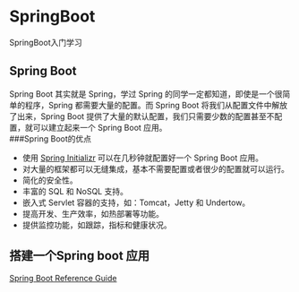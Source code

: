 # SpringBoot
SpringBoot入门学习

## Spring Boot 
Spring Boot 其实就是 Spring，学过 Spring 的同学一定都知道，即使是一个很简单的程序，Spring 都需要大量的配置。而 Spring Boot 将我们从配置文件中解放了出来，Spring Boot 提供了大量的默认配置，我们只需要少数的配置甚至不配置，就可以建立起来一个 Spring Boot 应用。  
###Spring Boot的优点  
* 使用 [Spring Initializr](https://start.spring.io/ ) 可以在几秒钟就配置好一个 Spring Boot 应用。
* 对大量的框架都可以无缝集成，基本不需要配置或者很少的配置就可以运行。
* 简化的安全性。
* 丰富的 SQL 和 NoSQL 支持。
* 嵌入式 Servlet 容器的支持，如：Tomcat，Jetty 和 Undertow。
* 提高开发、生产效率，如热部署等功能。
* 提供监控功能，如跟踪，指标和健康状况。

## 搭建一个Spring boot 应用
[Spring Boot Reference Guide](https://docs.spring.io/spring-boot/docs/2.0.4.RELEASE/reference/htmlsingle/#using-boot-dependency-management)